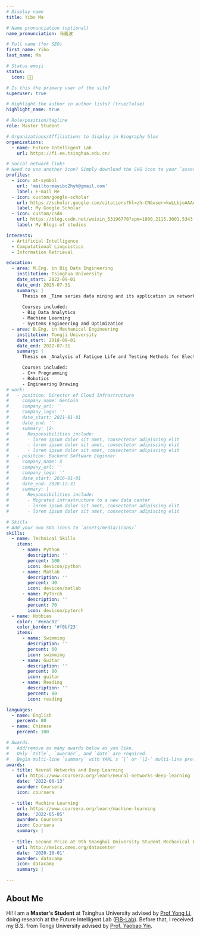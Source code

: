 ```yaml
---
# Display name
title: Yibo Ma

# Name pronunciation (optional)
name_pronunciation: 马義波

# Full name (for SEO)
first_name: Yibo
last_name: Ma

# Status emoji
status:
  icon: 🧑‍💻️

# Is this the primary user of the site?
superuser: true

# Highlight the author in author lists? (true/false)
highlight_name: true

# Role/position/tagline
role: Master Student

# Organizations/Affiliations to display in Biography blox
organizations:
  - name: Future Intelligent Lab
    url: https://fi.ee.tsinghua.edu.cn/

# Social network links
# Need to use another icon? Simply download the SVG icon to your `assets/media/icons/` folder.
profiles:
  - icon: at-symbol
    url: 'mailto:mayibo2hyh@gmail.com'
    label: E-mail Me
  - icon: custom/google-scholar
    url: https://scholar.google.com/citations?hl=zh-CN&user=kwLLbjoAAAAJ
    label: My Google Scholar
  - icon: custom/csdn
    url: https://blog.csdn.net/weixin_53196770?spm=1000.2115.3001.5343
    label: My Blogs of studies

interests:
  - Artificial Intelligence
  - Computational Linguistics
  - Information Retrieval

education:
  - area: M.Eng. in Big Data Engineering
    institution: Tsinghua University
    date_start: 2022-09-01
    date_end: 2025-07-31
    summary: | 
      Thesis on _Time series data mining and its application in networks_. Supervised by [Prof Yong Li](https://fi.ee.tsinghua.edu.cn/~liyong/). Published three papers in **Nature Sustainability**, **IEEE TNSM**, and **ACM CoNEXT 2024**.
      
      Courses included:
      - Big Data Analytics
      - Machine Learning
      - Systems Engineering and Optimization
  - area: B.Eng. in Mechanical Engineering
    institution: Tongji University
    date_start: 2018-09-01
    date_end: 2022-07-31
    summary: |
      Thesis on _Analysis of Fatigue Life and Testing Methods for Electromagnetic Servo Valve Spool Components_. Supervised by [Prof. Yaobao Yin](https://mefaculty.tongji.edu.cn/info/1296/3241.htm). Research project on _Lightweight Wearable Exoskeleton Lower Limb Assistive Device_ has won Outstanding Project Recognition at 2020 Tongji University Excellent Research Project

      Courses included:
      - C++ Programming
      - Robotics
      - Engineering Drawing
# work:
#   - position: Director of Cloud Infrastructure
#     company_name: GenCoin
#     company_url: ''
#     company_logo: ''
#     date_start: 2021-01-01
#     date_end: ''
#     summary: |2-
#       Responsibilities include:
#       - lorem ipsum dolor sit amet, consectetur adipiscing elit
#       - lorem ipsum dolor sit amet, consectetur adipiscing elit
#       - lorem ipsum dolor sit amet, consectetur adipiscing elit
#   - position: Backend Software Engineer
#     company_name: X
#     company_url: ''
#     company_logo: ''
#     date_start: 2016-01-01
#     date_end: 2020-12-31
#     summary: |
#       Responsibilities include:
#       - Migrated infrastructure to a new data center
#       - lorem ipsum dolor sit amet, consectetur adipiscing elit
#       - lorem ipsum dolor sit amet, consectetur adipiscing elit

# Skills
# Add your own SVG icons to `assets/media/icons/`
skills:
  - name: Technical Skills
    items:
      - name: Python
        description: ''
        percent: 100
        icon: devicon/python
      - name: Matlab
        description: ''
        percent: 40
        icon: devicon/matlab
      - name: PyTorch
        description: ''
        percent: 70
        icon: devicon/pytorch
  - name: Hobbies
    color: '#eeac02'
    color_border: '#f0bf23'
    items:
      - name: Swimming
        description: ''
        percent: 60
        icon: swimming
      - name: Guitar
        description: ''
        percent: 80
        icon: guitar
      - name: Reading
        description: ''
        percent: 80
        icon: reading

languages:
  - name: English
    percent: 80
  - name: Chinese
    percent: 100

# Awards.
#   Add/remove as many awards below as you like.
#   Only `title`, `awarder`, and `date` are required.
#   Begin multi-line `summary` with YAML's `|` or `|2-` multi-line prefix and indent 2 spaces below.
awards:
  - title: Neural Networks and Deep Learning
    url: https://www.coursera.org/learn/neural-networks-deep-learning
    date: '2022-06-13'
    awarder: Coursera
    icon: coursera

  - title: Machine Learning
    url: https://www.coursera.org/learn/machine-learning
    date: '2022-05-05'
    awarder: Coursera
    icon: Coursera
    summary: |
      
  - title: Second Prize at 9th Shanghai University Student Mechanical Engineering Innovation Competition
    url: http://meicc.cmes.org/datacenter
    date: '2020-10-01'
    awarder: datacamp
    icon: datacamp
    summary: |

---
```


## About Me

Hi! I am a **Master's Student** at Tsinghua University advised by [Prof Yong Li](https://fi.ee.tsinghua.edu.cn/~liyong/), doing research at the Future Intelligent Lab ([FIB-Lab](https://fi.ee.tsinghua.edu.cn/)). Before that, I received my B.S. from Tongji University advised by [Prof. Yaobao Yin](https://mefaculty.tongji.edu.cn/info/1296/3241.htm). 

